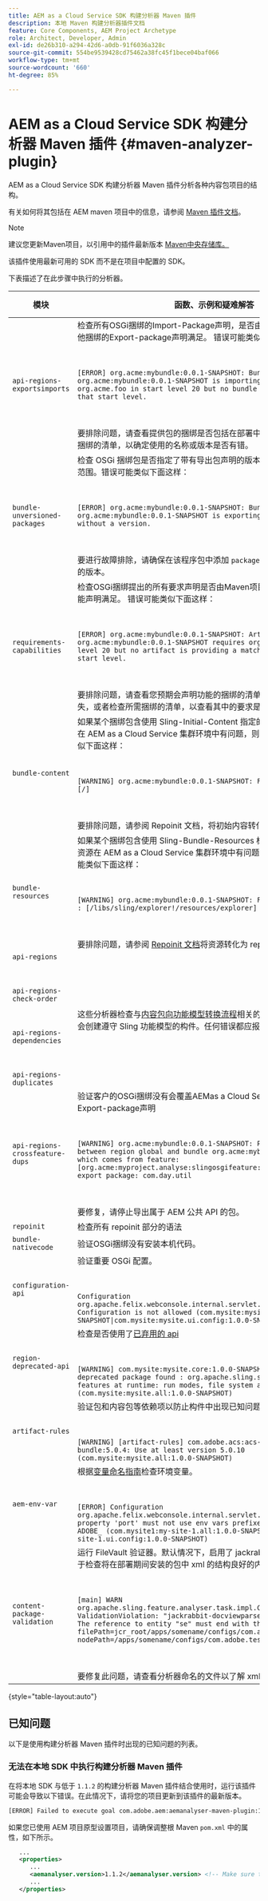 ```yaml
---
title: AEM as a Cloud Service SDK 构建分析器 Maven 插件
description: 本地 Maven 构建分析器插件文档
feature: Core Components, AEM Project Archetype
role: Architect, Developer, Admin
exl-id: de26b310-a294-42d6-a0db-91f6036a328c
source-git-commit: 554be9539428cd75462a38fc45f1bece04baf066
workflow-type: tm+mt
source-wordcount: '660'
ht-degree: 85%

---
```


# AEM as a Cloud Service SDK 构建分析器 Maven 插件 {#maven-analyzer-plugin}

AEM as a Cloud Service SDK 构建分析器 Maven 插件分析各种内容包项目的结构。

有关如何将其包括在 AEM maven 项目中的信息，请参阅 [Maven 插件文档](https://github.com/adobe/aemanalyser-maven-plugin/blob/main/aemanalyser-maven-plugin/README.md)。

>[!NOTE]
>
>建议您更新Maven项目，以引用中的插件最新版本 [Maven中央存储库。](https://repo1.maven.org/maven2/com/adobe/aem/aemanalyser-maven-plugin/)

该插件使用最新可用的 SDK 而不是在项目中配置的 SDK。

下表描述了在此步骤中执行的分析器。<!-- Note that some are executed in the local SDK, while others are only executed during the Cloud Manager pipeline deployment. -->

| 模块 | 函数、示例和疑难解答 | 本地 SDK | Cloud Manager |
|---|---|---|---|
| `api-regions-exportsimports` | 检查所有OSGi捆绑的Import-Package声明，是否由Maven项目中包含的其他捆绑的Export-package声明满足。 错误可能类似下面这样： <p> </p> `[ERROR] org.acme:mybundle:0.0.1-SNAPSHOT: Bundle org.acme:mybundle:0.0.1-SNAPSHOT is importing package(s) org.acme.foo in start level 20 but no bundle is exporting these for that start level.`<p> </p>要排除问题，请查看提供包的捆绑是否包括在部署中，或者查看您预期导出的捆绑的清单，以确定使用的名称或版本是否有错。 | 是 | 是 |
| `bundle-unversioned-packages` | 检查 OSGi 捆绑包是否指定了带有导出包声明的版本和带有导入包声明的版本范围。错误可能类似下面这样： <p> </p> `[ERROR] org.acme:mybundle:0.0.1-SNAPSHOT: Bundle org.acme:mybundle:0.0.1-SNAPSHOT is exporting package org.acme.foo without a version.`<p> </p>要进行故障排除，请确保在该程序包中添加 `package-info.java`，指定要导出的版本。 | 是 | 是 |
| `requirements-capabilities` | 检查OSGi捆绑提出的所有要求声明是否由Maven项目中包含的其他捆绑的功能声明满足。 错误可能类似下面这样： <p> </p> `[ERROR] org.acme:mybundle:0.0.1-SNAPSHOT: Artifact org.acme:mybundle:0.0.1-SNAPSHOT requires org.foo.bar in start level 20 but no artifact is providing a matching capability in this start level.`<p> </p> 要排除问题，请查看您预期会声明功能的捆绑的清单，以确定捆绑为什么缺失，或者检查所需捆绑的清单，以查看其中的要求是否正确。 | 是 | 是 |
| `bundle-content` | 如果某个捆绑包含使用 Sling-Initial-Content 指定的初始内容，而这些内容在 AEM as a Cloud Service 集群环境中有问题，则会提出警告。警告可能类似下面这样： <p> </p> `[WARNING] org.acme:mybundle:0.0.1-SNAPSHOT: Found initial content : [/]` <p> </p>要排除问题，请参阅 Repoinit 文档，将初始内容转化为 repoinit 语句。 | 是 | 是 |
| `bundle-resources` | 如果某个捆绑包含使用 Sling-Bundle-Resources 标头指定的资源，而这些资源在 AEM as a Cloud Service 集群环境中有问题，则会提出警告。警告可能类似下面这样：<p> </p> `[WARNING] org.acme:mybundle:0.0.1-SNAPSHOT: Found bundle resources : [/libs/sling/explorer!/resources/explorer]`<p> </p> 要排除问题，请参阅 [Repoinit 文档](https://experienceleague.adobe.com/docs/experience-manager-cloud-service/implementing/developing/aem-project-content-package-structure.html?lang=zh-Hans#repo-init)将资源转化为 repoinit 语句。 | 是 | 是 |
| `api-regions`<p> </p>`api-regions-check-order`<p> </p>`api-regions-dependencies`<p> </p>`api-regions-duplicates` | 这些分析器检查与[内容包向功能模型转换流程](https://experienceleague.adobe.com/docs/experience-manager-cloud-service/implementing/deploying/overview.html?lang=zh-Hans#deploying)相关的一些详细信息，这些流程会创建遵守 Sling 功能模型的构件。任何错误都应报告给 Adobe 客户支持。 | 是 | 是 |
| `api-regions-crossfeature-dups` | 验证客户的OSGi捆绑没有会覆盖AEMas a Cloud Service的公共API的Export-package声明<p> </p>`[WARNING] org.acme:mybundle:0.0.1-SNAPSHOT: Package overlap found between region global and bundle org.acme:mybundle:0.0.1.SNAPSHOT which comes from feature: [org.acme:myproject.analyse:slingosgifeature:0.0.1-SNAPSHOT]. Both export package: com.day.util`<p> </p>要修复，请停止导出属于 AEM 公共 API 的包。 | 是 | 是 |
| `repoinit` | 检查所有 repoinit 部分的语法 | 是 | 是 |
| `bundle-nativecode` | 验证OSGi捆绑没有安装本机代码。 | 是 | 是 |
| `configuration-api` | 验证重要 OSGi 配置。 <p> </p> `Configuration org.apache.felix.webconsole.internal.servlet.OsgiManager: Configuration is not allowed (com.mysite:mysite.all:1.0.0-SNAPSHOT\|com.mysite:mysite.ui.config:1.0.0-SNAPSHOT)` | 是 | 是 |
| `region-deprecated-api` | 检查是否使用了[已弃用的 api](https://experienceleague.adobe.com/docs/experience-manager-cloud-service/release-notes/deprecated-apis.html?lang=zh-Hans) <p> </p>`[WARNING] com.mysite:mysite.core:1.0.0-SNAPSHOT: Usage of deprecated package found : org.apache.sling.settings : Avoid these features at runtime: run modes, file system access (com.mysite:mysite.all:1.0.0-SNAPSHOT)` | 是 | 是 |
| `artifact-rules` | 验证包和内容包等依赖项以防止构件中出现已知问题。<p> </p>`[WARNING] [artifact-rules] com.adobe.acs:acs-aem-commons-bundle:5.0.4: Use at least version 5.0.10 (com.mysite:mysite.all:1.0.0-SNAPSHOT)` | 是 | 是 |
| `aem-env-var` | 根据[变量命名指南](https://experienceleague.adobe.com/docs/experience-manager-cloud-service/implementing/deploying/configuring-osgi.html#variable-naming)检查环境变量。<p> </p>`[ERROR] Configuration org.apache.felix.webconsole.internal.servlet.OsgiManager: Value for property 'port' must not use env vars prefixed with INTERNAL_ or ADOBE_ (com.mysite1:my-site-1.all:1.0.0-SNAPSHOT\|com.mysite1:my-site-1.ui.config:1.0.0-SNAPSHOT)` | 是 | 是 |
| `content-package-validation` | 运行 FileVault 验证器。默认情况下，启用了 jackrabbit docviewparser，用于检查将在部署期间安装的包中 xml 的结构良好的内容语法。<p> </p>`[main] WARN org.apache.sling.feature.analyser.task.impl.CheckContentPackages - ValidationViolation: "jackrabbit-docviewparser: Invalid XML found: The reference to entity "se" must end with the ';' delimiter.", filePath=jcr_root/apps/somename/configs/com.adobe.test.Invalid.xml, nodePath=/apps/somename/configs/com.adobe.test.Invalid`<p> </p>要修复此问题，请查看分析器命名的文件以了解 xml 问题。 | 是 | 是 |

{style="table-layout:auto"}

## 已知问题

以下是使用构建分析器 Maven 插件时出现的已知问题的列表。

### 无法在本地 SDK 中执行构建分析器 Maven 插件

在将本地 SDK 与低于 `1.1.2` 的构建分析器 Maven 插件结合使用时，运行该插件可能会导致以下错误。在此情况下，请将您的项目更新到该插件的最新版本。

```txt
[ERROR] Failed to execute goal com.adobe.aem:aemanalyser-maven-plugin:1.1.0:analyse (default-analyse) on project mysite.analyse: Execution default-analyse of goal com.adobe.aem:aemanalyser-maven-plugin:1.1.0:analyse failed: arraycopy: source index -1 out of bounds for char[65536] -> [Help 1]
```

如果您已使用 AEM 项目原型设置项目，请确保调整根 Maven `pom.xml` 中的属性，如下所示。

```xml
   ...
   <properties>
      ...
      <aemanalyser.version>1.1.2</aemanalyser.version> <!-- Make sure to use the latest release -->
      ...
   </properties>
```
